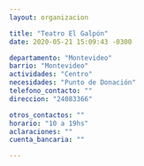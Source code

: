 ```yaml
---
layout: organizacion

title: "Teatro El Galpón"
date: 2020-05-21 15:09:43 -0300

departamento: "Montevideo"
barrio: "Montevideo"
actividades: "Centro"
necesidades: "Punto de Donación"
telefono_contacto: ""
direccion: "24083366"

otros_contactos: ""
horario: "10 a 19hs"
aclaraciones: ""
cuenta_bancaria: ""

---
```

